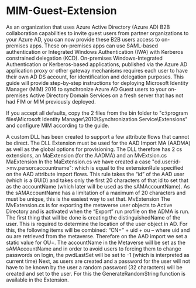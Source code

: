 # MIM-Guest-Extension

As an organization that uses Azure Active Directory (Azure AD) B2B collaboration capabilities to invite guest users from partner organizations to your Azure AD, you can now provide these B2B users access to on-premises apps. These on-premises apps can use SAML-based authentication or Integrated Windows Authentication (IWA) with Kerberos constrained delegation (KCD).
On-premises Windows-Integrated Authentication or Kerberos-based applications, published via the Azure AD application proxy or other gateway mechanisms requires each user to have their own AD DS account, for identification and delegation purposes.
This guide will provide step-by-step instructions for deploying Microsoft Identity Manager (MIM) 2016 to synchronize Azure AD Guest users to your on-premises Active Directory Domain Services on a fresh server that has not had FIM or MIM previously deployed.

If you accept all defaults, copy the 2 files from the bin folder to "c:\program files\Microsoft Identity Manager\2010\Synchronization Service\Extensions" and configure MIM according to the guide.


A custom DLL has been created to support a few attribute flows that cannot be direct. 
The DLL Extension must be used for the AAD Import MA (AADMA) as well as the global options for provisioning. The DLL therefore has 2 cs extensions, an MaExtension (for the AADMA) and an MvExtsion.cs
MaExtension 
In the MaExtension.cs we have created a case "cd.user:id->mv.person:accountname": which is equal to the extensionRule specified on the AAD attribute import flows. This rule takes the “id” of the AAD user (which is a GUID) and takes only the first 20 characters of that id to set that as the accountName (which later will be used as the sAMAccountName). As the sAMAccountName has a limitation of a maximum of 20 characters and must be unique, this is the easiest way to set that. 
MvExtension
The MvExtension.cs is for exporting the metaverse user objects to Active Directory and is activated when the “Export” run profile on the ADMA is run. 
The first thing that will be done is creating the distinguishedName of the user. This is required to determine the location of the user object in AD. For this, the following items will be combined: “CN=” + uid + ou – where uid and ou are retrieved from the metaverse. Therefore on the AAD import we set a static value for OU=. 
The accountName in the Metaverse will be set as the sAMAccountName and in order to avoid users to forcing them to change passwords on login, the pwdLastSet will be set to -1 (which is interpreted as current time)
Next, as users are created and a password for the user will not have to be known by the user a random password (32 characters) will be created and set to the user. For this the GenerateRandomString function is available in the Extension.
